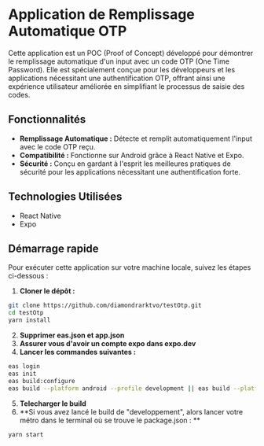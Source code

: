 # Application de Remplissage Automatique OTP

Cette application est un POC (Proof of Concept) développé pour démontrer le remplissage automatique d'un input avec un code OTP (One Time Password). Elle est spécialement conçue pour les développeurs et les applications nécessitant une authentification OTP, offrant ainsi une expérience utilisateur améliorée en simplifiant le processus de saisie des codes.

## Fonctionnalités

- **Remplissage Automatique :** Détecte et remplit automatiquement l'input avec le code OTP reçu.
- **Compatibilité :** Fonctionne sur Android grâce à React Native et Expo.
- **Sécurité :** Conçu en gardant à l'esprit les meilleures pratiques de sécurité pour les applications nécessitant une authentification forte.

## Technologies Utilisées

- React Native
- Expo

## Démarrage rapide

Pour exécuter cette application sur votre machine locale, suivez les étapes ci-dessous :

1. **Cloner le dépôt :**

```bash
git clone https://github.com/diamondrarktvo/testOtp.git
cd testOtp
yarn install
```

2. **Supprimer eas.json et app.json**
3. **Assurer vous d'avoir un compte expo dans expo.dev**
4. **Lancer les commandes suivantes :**
   
```bash
eas login
eas init
eas build:configure
eas build --platform android --profile development || eas build --platform android --profile preview
```

5. **Telecharger le build**
6. **Si vous avez lancé le build de "developpement", alors lancer votre métro dans le terminal où se trouve le package.json : **
```bash
yarn start
```
